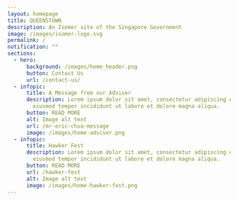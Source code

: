 ```yaml
---
layout: homepage
title: QUEENSTOWN
description: An Isomer site of the Singapore Government
image: /images/isomer-logo.svg
permalink: /
notification: ""
sections:
  - hero:
      background: /images/home_header.png
      button: Contact Us
      url: /contact-us/
  - infopic:
      title: A Message from our Adviser
      description: Lorem ipsum dolor sit amet, consectetur adipiscing elit, sed do
        eiusmod tempor incididunt ut labore et dolore magna aliqua.
      button: READ MORE
      alt: Image alt text
      url: /mr-eric-chua-message
      image: /images/home-adviser.png
  - infopic:
      title: Hawker Fest
      description: Lorem ipsum dolor sit amet, consectetur adipiscing elit, sed do
        eiusmod tempor incididunt ut labore et dolore magna aliqua.
      button: READ MORE
      url: /hawker-fest
      alt: Image alt text
      image: /images/home-hawker-fest.png
---
```

